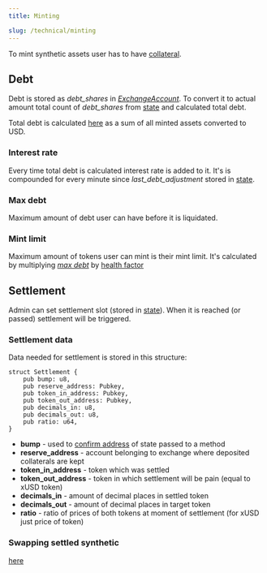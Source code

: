 ```yaml
---
title: Minting 

slug: /technical/minting
---
```


To mint synthetic assets user has to have [collateral](/docs/technical/collateral). 


## Debt

Debt is stored as *debt_shares* in [_ExchangeAccount_](/docs/technical/account). To convert it to actual amount total count of *debt_shares* from [state](http://localhost:3000/docs/technical/state#structure-of-state) and calculated total debt.

Total debt is calculated [here](https://github.com/Synthetify/synthetify-protocol/blob/4c39873b86324348c40c9677fac15db4f6a48dce/programs/exchange/src/math.rs#L12-L33) as a sum of all minted assets converted to USD.


### Interest rate 

Every time total debt is calculated interest rate is added to it. It's is compounded for every minute since *last_debt_adjustment* stored in [state](http://localhost:3000/docs/technical/state#structure-of-state). 


### Max debt

Maximum amount of debt user can have before it is liquidated.


### Mint limit

Maximum amount of tokens user can mint is their mint limit. It's calculated by multiplying [*max debt*](#max-debt) by [health factor](http://localhost:3000/docs/technical/state#structure-of-state)


## Settlement

Admin can set settlement slot (stored in [state](/docs/technical/state#structure-of-state)). When it is reached (or passed) settlement will be triggered.

### Settlement data

Data needed for settlement is stored in this structure:

    struct Settlement {
        pub bump: u8,
        pub reserve_address: Pubkey,
        pub token_in_address: Pubkey,
        pub token_out_address: Pubkey,
        pub decimals_in: u8,
        pub decimals_out: u8,
        pub ratio: u64,
    }

  * **bump** - used to [confirm address](https://docs.solana.com/developing/programming-model/calling-between-programs#hash-based-generated-program-addresses) of state passed to a method
  * **reserve_address** - account belonging to exchange where deposited collaterals are kept
  * **token_in_address** - token which was settled
  * **token_out_address** - token in which settlement will be pain (equal to xUSD token)
  * **decimals_in** - amount of decimal places in settled token
  * **decimals_out** - amount of decimal places in target token
  * **ratio** - ratio of prices of both tokens at moment of settlement (for xUSD just price of token)

### Swapping settled synthetic

[here](https://github.com/Synthetify/synthetify-protocol/blob/4c39873b86324348c40c9677fac15db4f6a48dce/programs/exchange/src/lib.rs#L1362-L1393)